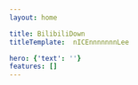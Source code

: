```yaml
---
layout: home

title: BilibiliDown
titleTemplate:  nICEnnnnnnnLee

hero: {'text': ''}
features: []
---
```


<style>
.VPHome>.VPHero.VPHomeHero:first-child {
    display: none
}

.VPHome>.VPFeatures.VPHomeFeatures:nth-child(2) {
    display: none
}
</style>
<script setup>
import { VPHomeHero, VPHomeFeatures, VPTeamMembers } from "vitepress/theme";
import { onMounted, reactive } from 'vue'
import { withBase } from 'vitepress'
// import axios from 'axios'

const features = [
    {
        "title": "开源",
        "details": "代码完全开源，程序通过Github Actions进行编译打包发布，整个CI流程清晰透明",
    },
    {
        "title": "易上手",
        "details": "简约的保姆式人机交互界面，直接输入相关链接，再点几个按钮即可完成下载",
    },
    {
        "title": "跨平台",
        "details": "程序适用于Windows、Linux以及Mac",
    },
    {
        "title": "可定制",
        "details": "提供了丰富的配置选项，可以通过自定义进行优化个性化",
    },
]

const hero = reactive({
    "text": "BilibiliDown",
    "tagline": "一款开源的、易上手的、跨平台的、可定制的B站视频下载工具",
    "actions": [
        {
            "theme": "brand",
            "text": "快速开始",
            "link": "/guide/quick-start/what-is-BilibiliDown",
        },
        {
            "theme": "alt",
            "text": "下载",
            "link": "/guide/quick-start/download",
        },
        {
            "theme": "alt",
            "text": "GitHub",
            "link": "https://github.com/nICEnnnnnnnLee/BilibiliDown",
        },
    ]

})
onMounted(() => {
    // 想了想，还是算了。 程序就放在Github Release吧，也算是筛选用户
    // axios.get(`${withBase('latest.json')}?_t=${Date.now()}`)
    //     .then(res => {
    //         const latestVersionInStaticSite = res.data.version
    //         axios.get('https://api.github.com/repos/nICEnnnnnnnLee/BilibiliDown/releases?per_page=1').then(res2 => {
    //             const tag_name = res2.data[0].tag_name
    //             const latestVersion = tag_name.toLowerCase()
    //             const fileName = `BilibiliDown.${latestVersion}.release.zip`
    //             if (latestVersionInStaticSite == latestVersion) {
    //                 const relativePath = withBase(fileName)
    //                 const absoulutPath = window.location.origin + relativePath
    //                 hero.actions[1].link = absoulutPath
    //             }else{
    //                 const url = `https://github.com/nICEnnnnnnnLee/BilibiliDown/releases/download/${tag_name}/${fileName}`
    //                 hero.actions[1].link = url
    //             }
    //         })
    //     })
})
</script> 
<VPHomeHero :name="''" :text="hero.text" :tagline="hero.tagline" :actions="hero.actions"/>
<VPHomeFeatures class="VPHomeFeatures" :features="features" />

